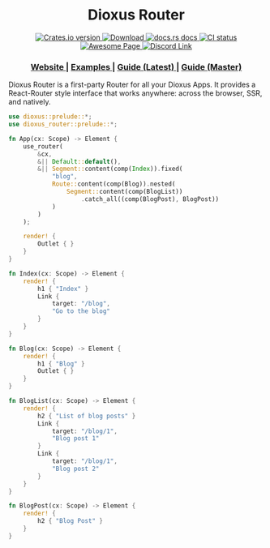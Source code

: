 <div align="center">
  <h1>Dioxus Router</h1>
</div>

<div align="center">
  <!-- Crates version -->
  <a href="https://crates.io/crates/dioxus">
    <img src="https://img.shields.io/crates/v/dioxus.svg?style=flat-square"
    alt="Crates.io version" />
  </a>
  <!-- Downloads -->
  <a href="https://crates.io/crates/dioxus">
    <img src="https://img.shields.io/crates/d/dioxus.svg?style=flat-square"
      alt="Download" />
  </a>
  <!-- docs -->
  <a href="https://docs.rs/dioxus">
    <img src="https://img.shields.io/badge/docs-latest-blue.svg?style=flat-square"
      alt="docs.rs docs" />
  </a>
  <!-- CI -->
  <a href="https://github.com/jkelleyrtp/dioxus/actions">
    <img src="https://github.com/dioxuslabs/dioxus/actions/workflows/main.yml/badge.svg"
      alt="CI status" />
  </a>

  <!--Awesome -->
  <a href="https://github.com/dioxuslabs/awesome-dioxus">
    <img src="https://cdn.rawgit.com/sindresorhus/awesome/d7305f38d29fed78fa85652e3a63e154dd8e8829/media/badge.svg" alt="Awesome Page" />
  </a>
  <!-- Discord -->
  <a href="https://discord.gg/XgGxMSkvUM">
    <img src="https://img.shields.io/discord/899851952891002890.svg?logo=discord&style=flat-square" alt="Discord Link" />
  </a>
</div>

<div align="center">
  <h3>
    <a href="https://dioxuslabs.com"> Website </a>
    <span> | </span>
    <a href="https://github.com/DioxusLabs/example-projects"> Examples </a>
    <span> | </span>
    <a href="https://dioxuslabs.com/router"> Guide (Latest) </a>
    <span> | </span>
    <a href="https://dioxuslabs.com/nightly/router"> Guide (Master) </a>
  </h3>
</div>

Dioxus Router is a first-party Router for all your Dioxus Apps. It provides a React-Router style interface that works anywhere: across the browser, SSR, and natively.

```rust ,no_run
use dioxus::prelude::*;
use dioxus_router::prelude::*;

fn App(cx: Scope) -> Element {
    use_router(
        &cx,
        &|| Default::default(),
        &|| Segment::content(comp(Index)).fixed(
            "blog",
            Route::content(comp(Blog)).nested(
                Segment::content(comp(BlogList))
                    .catch_all((comp(BlogPost), BlogPost))
            )
        )
    );

    render! {
        Outlet { }
    }
}

fn Index(cx: Scope) -> Element {
    render! {
        h1 { "Index" }
        Link {
            target: "/blog",
            "Go to the blog"
        }
    }
}

fn Blog(cx: Scope) -> Element {
    render! {
        h1 { "Blog" }
        Outlet { }
    }
}

fn BlogList(cx: Scope) -> Element {
    render! {
        h2 { "List of blog posts" }
        Link {
            target: "/blog/1",
            "Blog post 1"
        }
        Link {
            target: "/blog/1",
            "Blog post 2"
        }
    }
}

fn BlogPost(cx: Scope) -> Element {
    render! {
        h2 { "Blog Post" }
    }
}
```
